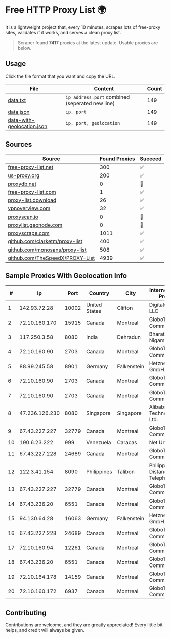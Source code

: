 
# Free HTTP Proxy List 🌍

It is a lightweight project that, every 10 minutes, scrapes lots of free-proxy sites, validates if it works, and serves a clean proxy list.


> Scraper found **7417** proxies at the latest update. Usable proxies are below.

## Usage

Click the file format that you want and copy the URL.


|File|Content|Count|
|----|-------|-----|
|[data.txt](https://raw.githubusercontent.com/themiralay/Proxy-List-World/master/data.txt)|`ip_address:port` combined (seperated new line)|149|
|[data.json](https://raw.githubusercontent.com/themiralay/Proxy-List-World/master/data.json)|`ip, port`|149|
|[data-with-geolocation.json](https://raw.githubusercontent.com/themiralay/Proxy-List-World/master/data-with-geolocation.json)|`ip, port, geolocation`|149|

## Sources

|Source|Found Proxies|Succeed|
|------|-------------|-------|
|[free-proxy-list.net](https://free-proxy-list.net)|300|✅|
|[us-proxy.org](https://www.us-proxy.org)|200|✅|
|[proxydb.net](http://proxydb.net)|0|🚫|
|[free-proxy-list.com](https://free-proxy-list.com/?page=&port=&type%5B%5D=http&type%5B%5D=https&up_time=0&search=Search)|1|✅|
|[proxy-list.download](https://www.proxy-list.download/HTTP)|26|✅|
|[vpnoverview.com](https://vpnoverview.com/privacy/anonymous-browsing/free-proxy-servers)|32|✅|
|[proxyscan.io](https://www.proxyscan.io)|0|🚫|
|[proxylist.geonode.com](https://proxylist.geonode.com/api/proxy-list?limit=300&page=1&sort_by=lastChecked&sort_type=desc&protocols=http,https)|0|🚫|
|[proxyscrape.com](https://api.proxyscrape.com/v2/?request=displayproxies&protocol=http&timeout=10000&country=all&ssl=all&anonymity=all)|1011|✅|
|[github.com/clarketm/proxy-list](https://raw.githubusercontent.com/clarketm/proxy-list/master/proxy-list-raw.txt)|400|✅|
|[github.com/monosans/proxy-list](https://raw.githubusercontent.com/monosans/proxy-list/main/proxies/http.txt)|508|✅|
|[github.com/TheSpeedX/PROXY-List](https://raw.githubusercontent.com/TheSpeedX/PROXY-List/master/http.txt)|4939|✅|


## Sample Proxies With Geolocation Info

|#|Ip|Port|Country|City|Internet Service Provider|
|-|--|----|-------|----|-------------------------|
|1|142.93.72.28|10002|United States|Clifton|DigitalOcean, LLC|
|2|72.10.160.170|15915|Canada|Montreal|GloboTech Communications|
|3|117.250.3.58|8080|India|Dehradun|Bharat Sanchar Nigam Ltd|
|4|72.10.160.90|2703|Canada|Montreal|GloboTech Communications|
|5|88.99.245.58|8901|Germany|Falkenstein|Hetzner Online GmbH|
|6|72.10.160.90|2703|Canada|Montreal|GloboTech Communications|
|7|72.10.160.90|2703|Canada|Montreal|GloboTech Communications|
|8|47.236.126.230|8080|Singapore|Singapore|Alibaba (US) Technology Co., Ltd.|
|9|67.43.227.227|32779|Canada|Montreal|GloboTech Communications|
|10|190.6.23.222|999|Venezuela|Caracas|Net Uno|
|11|67.43.227.228|24689|Canada|Montreal|GloboTech Communications|
|12|122.3.41.154|8090|Philippines|Talibon|Philippine Long Distance Telephone Co.|
|13|67.43.227.227|32779|Canada|Montreal|GloboTech Communications|
|14|67.43.236.20|6551|Canada|Montreal|GloboTech Communications|
|15|94.130.64.28|16063|Germany|Falkenstein|Hetzner Online GmbH|
|16|67.43.227.228|24689|Canada|Montreal|GloboTech Communications|
|17|72.10.160.94|12261|Canada|Montreal|GloboTech Communications|
|18|67.43.236.20|6551|Canada|Montreal|GloboTech Communications|
|19|72.10.164.178|14159|Canada|Montreal|GloboTech Communications|
|20|72.10.160.172|6937|Canada|Montreal|GloboTech Communications|



## Contributing

Contributions are welcome, and they are greatly appreciated! Every
little bit helps, and credit will always be given.

